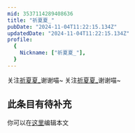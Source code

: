 ```yaml
---
mid: 3537114289408636
title: "祈夏夏_"
pubDate: "2024-11-04T11:22:15.134Z"
updatedDate: "2024-11-04T11:22:15.134Z"
profile:
  {
    Nickname: ["祈夏夏_"],
  }
---
```


关注[祈夏夏_](https://space.bilibili.com/3537114289408636)谢谢喵~ 关注[祈夏夏_](https://space.bilibili.com/3537114289408636)谢谢喵~

## 此条目有待补充
你可以在[这里](https://github.com/Yuhanawa/VTuber.ICU/edit/master/src/content/v/祈夏夏_/index.md)编辑本文
